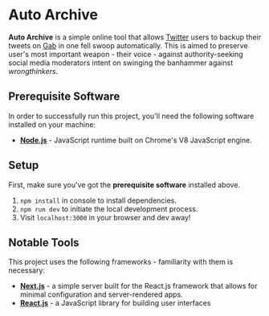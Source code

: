 # Auto Archive
**Auto Archive** is a simple online tool that allows [Twitter](https://twitter.com/) users to backup their tweets on [Gab](https://gab.com/) in one fell swoop automatically. This is aimed to preserve user's most important weapon - their voice - against authority-seeking social media moderators intent on swinging the banhammer against *wrongthinkers*.

## Prerequisite Software
In order to successfully run this project, you'll need the following software installed on your machine:

* **[Node.js](https://nodejs.org/en/)** - JavaScript runtime built on Chrome's V8 JavaScript engine.

## Setup
First, make sure you've got the **prerequisite software** installed above.

1. `npm install` in console to install dependencies.
2. `npm run dev` to initiate the local development process.
3. Visit `localhost:3000` in your browser and dev away!

## Notable Tools
This project uses the following frameworks - familiarity with them is necessary:

* **[Next.js](https://nextjs.org/)** - a simple server built for the React.js framework that allows for minimal configuration and server-rendered apps.
* **[React.js](https://reactjs.org/)** - a JavaScript library for building user interfaces
